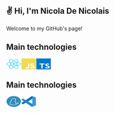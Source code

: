 ## ✌️ Hi, I'm Nicola De Nicolais

Welcome to my GitHub's page!

## Main technologies

<img align="center" height="30" width="40" src="https://github.com/devicons/devicon/blob/master/icons/react/react-original.svg" style="max-width: 100%;"><img align="center" height="30" width="40" src="https://github.com/devicons/devicon/blob/master/icons/javascript/javascript-plain.svg" style="max-width: 100%;"><img align="center" height="30" width="40" src="https://github.com/devicons/devicon/blob/master/icons/typescript/typescript-plain.svg" style="max-width: 100%;">

## Main technologies

<img align="center" height="30" width="40" src="https://github.com/devicons/devicon/blob/master/icons/yarn/yarn-original.svg" style="max-width: 100%;"><img align="center" height="30" width="40" src="https://github.com/devicons/devicon/blob/master/icons/vscode/vscode-original.svg" style="max-width: 100%;">
